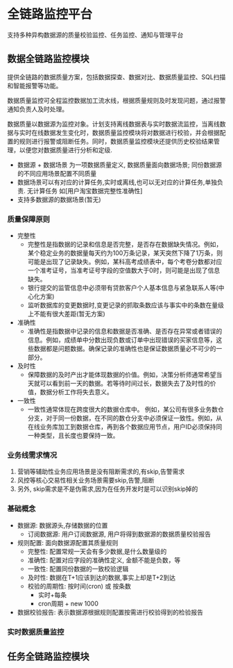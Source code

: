 # 全链路监控平台

支持多种异构数据源的质量校验监控、任务监控、通知与管理平台

## 数据全链路监控模块

提供全链路的数据质量方案，包括数据探查、数据对比、数据质量监控、SQL扫描和智能报警等功能。

数据质量监控可全程监控数据加工流水线，根据质量规则及时发现问题，通过报警通知负责人及时处理。

数据质量以数据源为监控对象。计划支持离线数据表与实时数据流监控，当离线数据与实时在线数据发生变化时，数据质量监控模块将对数据进行校验，并会根据配置的规则进行报警或阻断任务。同时，数据质量监控模块还提供历史校验结果管理，以便您对数据质量进行分析和定级.

* 数据源 + 数据场景 为一项数据质量定义, 数据质量面向数据场景; 同份数据源的不同应用场景配置不同质量
* 数据场景可以有对应的计算任务,实时或离线,也可以无对应的计算任务,单独负责. 无计算任务 如[用户淘宝数据完整性准确性]
* 支持多数据源的数据场景(暂无)

### 质量保障原则

* 完整性
  * 完整性是指数据的记录和信息是否完整，是否存在数据缺失情况。例如，某个稳定业务的数据量每天约为100万条记录，某天突然下降了1万条，则可能是出现了记录缺失。例如，某科高考成绩表中，每个考卷分数都对应一个准考证号，当准考证号字段的空值数大于0时，则可能是出现了信息缺失。
  * 银行提交的监管信息中必须带有贷款客户个人基本信息与紧急联系人等(中心化方案)
  * 监听数据库的变更数据时,变更记录的抓取条数应该与事实中的条数在量级上不能有很大差距(暂无方案)
* 准确性
  * 准确性是指数据中记录的信息和数据是否准确、是否存在异常或者错误的信息。例如，成绩单中分数出现负数或订单中出现错误的买家信息等，这些数据都是问题数据。确保记录的准确性也是保证数据质量必不可少的一部分。
* 及时性
  * 保障数据的及时产出才能体现数据的价值。例如，决策分析师通常希望当天就可以看到前一天的数据。若等待时间过长，数据失去了及时性的价值，数据分析工作将失去意义。
* 一致性
  * 一致性通常体现在跨度很大的数据仓库中。 例如，某公司有很多业务数仓分支，对于同一份数据，在不同的数仓分支中必须保证一致性。例如，从在线业务库加工到数据仓库，再到各个数据应用节点，用户ID必须保持同一种类型，且长度也要保持一致。

### 业务线需求情况

1. 营销等辅助性业务应用场景是没有阻断需求的,有skip,告警需求
2. 风控等核心交易性相关业务场景需要skip,告警,阻断
3. 另外, skip需求是不是伪需求,因为在任务开发时是可以识别skip掉的

### 基础概念

* 数据源: 数据源头,存储数据的位置
  * 订阅数据源: 用户订阅数据源, 用户将得到数据源的数据质量校验报告
* 规则配置: 面向数据源配置其质量规则
  * 完整性: 配置常规一天会有多少数据,是什么数量级的
  * 准确性: 配置对应字段的准确性定义, 金额不能是负数，等
  * 一致性: 配置同份数据的一致校验逻辑
  * 及时性: 数据在T+1应该到达的数据,事实上却是T+2到达
  * 校验的周期性: 按时间(cron) 或 按条数
    * 实时+每条
    * cron周期 + new 1000
* 数据校验报告: 表示数据源根据规则配置按需进行校验得到的检验报告

### 实时数据质量监控

## 任务全链路监控模块
